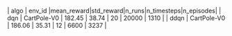 | algo | env_id |mean_reward|std_reward|n_runs|n_timesteps|n_episodes|
| dqn | CartPole-V0 | 182.45 | 38.74 | 20 | 20000 | 1310 |
| ddqn | CartPole-V0 | 186.06 | 35.31 | 12 | 6600 | 3237 |




